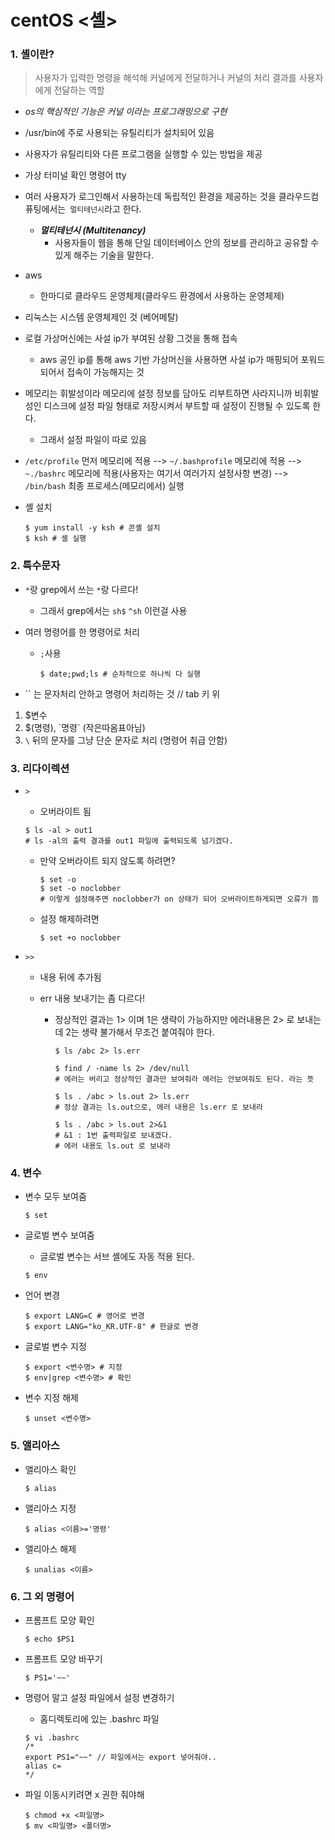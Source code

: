 # centOS <셸>

### 1. 셸이란?

> 사용자가 입력한 명령을 해석해 커널에게 전달하거나 커널의 처리 결과를 사용자에게 전달하는 역할

* _os의 핵심적인 기능은 커널 이라는 프로그래밍으로 구현_
* /usr/bin에 주로 사용되는 유틸리티가 설치되어 있음
* 사용자가 유틸리티와 다른 프로그램을 실행할 수 있는 방법을 제공
* 가상 터미널 확인 명령어 tty
* 여러 사용자가 로그인해서 사용하는데 독립적인 환경을 제공하는 것을 클라우드컴퓨팅에서는` 멀티테넌시`라고 한다.
  * _**멀티테넌시 (Multitenancy)**_
    * 사용자들이 웹을 통해 단일 데이터베이스 안의 정보를 관리하고 공유할 수 있게 해주는 기술을 말한다.
* aws 
  * 한마디로 클라우드 운영체제(클라우드 환경에서 사용하는 운영체제)
* 리눅스는 시스템 운영체제인 것 (베어메탈)
* 로컬 가상머신에는 사설 ip가 부여된 상황 그것을 통해 접속
  * aws 공인 ip를 통해 aws 기반 가상머신을 사용하면 사설 ip가 매핑되어 포워드되어서 접속이 가능해지는 것
* 메모리는 휘발성이라 메모리에 설정 정보를 담아도 리부트하면 사라지니까 비휘발성인 디스크에 설정 파일 형태로 저장시켜서 부트할 때 설정이 진행될 수 있도록 한다.
  * 그래서 설정 파일이 따로 있음

* `/etc/profile` 먼저 메모리에 적용 --> `~/.bashprofile` 메모리에 적용 --> `~./bashrc` 메모리에 적용(사용자는 여기서 여러가지 설정사항 변경) -->` /bin/bash` 최종 프로세스(메모리에서) 실행



* 셸 설치

  ```shell
  $ yum install -y ksh # 콘셸 설치
  $ ksh # 셸 실행
  ```





### 2. 특수문자

- `*`랑 grep에서 쓰는 `*`랑 다르다! 

  - 그래서 grep에서는 `sh$` `^sh` 이런걸 사용

  

- 여러 명령어를 한 명령어로 처리 

  - `;`사용

    ```shell
    $ date;pwd;ls # 순차적으로 하나씩 다 실행
    ```

    

- `` 는 문자처리 안하고 명령어 처리하는 것 // tab 키 위

1) $변수
2) $(명령), \`명령\` (작은따옴표아님)
3) `\` 뒤의 문자를 그냥 단순 문자로 처리 (명령어 취급 안함)





### 3. 리다이렉션

- `>`

  -  오버라이트 됨

    ```shell
    $ ls -al > out1
    # ls -al의 출력 결과를 out1 파일에 출력되도록 넘기겠다.
    ```

  - 만약 오버라이트 되지 않도록 하려면? 

    ```shell
    $ set -o
    $ set -o noclobber
    # 이렇게 설정해주면 noclobber가 on 상태가 되어 오버라이트하게되면 오류가 뜸
    ```

  - 설정 해제하려면

    ```shell
    $ set +o noclobber
    ```

    

* `>>`

  *  내용 뒤에 추가됨

  * err 내용 보내기는 좀 다르다!

    * 정상적인 결과는 1> 이며 1은 생략이 가능하지만 에러내용은 2> 로 보내는데 2는 생략 불가해서 무조건 붙여줘야 한다.

      ```shell
      $ ls /abc 2> ls.err
      
      $ find / -name ls 2> /dev/null
      # 에러는 버리고 정상적인 결과만 보여줘라 에러는 안보여줘도 된다. 라는 뜻
      
      $ ls . /abc > ls.out 2> ls.err
      # 정상 결과는 ls.out으로, 에러 내용은 ls.err 로 보내라
      
      $ ls . /abc > ls.out 2>&1
      # &1 : 1번 출력파일로 보내겠다.
      # 에러 내용도 ls.out 로 보내라
      ```





### 4. 변수

* 변수 모두 보여줌

  ```shell
  $ set
  ```

  

* 글로벌 변수 보여줌 

  * 글로벌 변수는 서브 셸에도 자동 적용 된다.

  ```shell
  $ env
  ```

  

* 언어 변경

  ```shell
  $ export LANG=C # 영어로 변경
  $ export LANG="ko_KR.UTF-8" # 한글로 변경
  ```

  

* 글로벌 변수 지정

  ```shell
  $ export <변수명> # 지정
  $ env|grep <변수명> # 확인
  ```

  

* 변수 지정 해제

  ```shell
  $ unset <변수명>
  ```





### 5. 앨리아스

* 앨리아스 확인

  ```shell
  $ alias
  ```

  

* 앨리아스 지정

  ```shell
  $ alias <이름>='명령'
  ```

  

* 앨리아스 해제

  ```shell
  $ unalias <이름>
  ```





### 6. 그 외 명령어

* 프롬프트 모양 확인

  ```shell
  $ echo $PS1
  ```



* 프롬프트 모양 바꾸기

  ```shell
  $ PS1='~~'
  ```

  

* 명령어 말고 설정 파일에서 설정 변경하기

  * 홈디렉토리에 있는 .bashrc 파일

  ```shell
  $ vi .bashrc
  /*
  export PS1="~~" // 파일에서는 export 넣어줘야..
  alias c=
  */
  ```

  
* 파일 이동시키려면 x 권한 줘야해

  ```shell
  $ chmod +x <파일명>
  $ mv <파일명> <폴더명>
  ```

  
